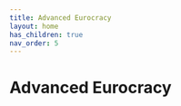```yaml
---
title: Advanced Eurocracy
layout: home
has_children: true
nav_order: 5
---
```


# Advanced Eurocracy